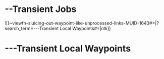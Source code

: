 
# --Transient Jobs

![[~viewfn-sluicing-out-waypoint-like-unprocessed-links-MUID-1643#=|?search_term=---Transient Local Waypoints#=|nlk]]

# ---Transient Local Waypoints
